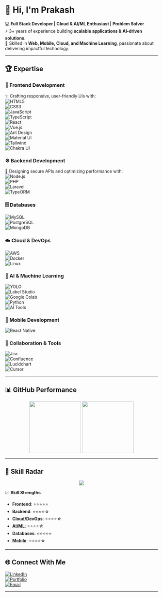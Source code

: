 # 👋 Hi, I'm Prakash  

💻 **Full Stack Developer | Cloud & AI/ML Enthusiast | Problem Solver**  
⚡ 3+ years of experience building **scalable applications & AI-driven solutions**.  
🚀 Skilled in **Web, Mobile, Cloud, and Machine Learning**, passionate about delivering impactful technology.  

---

## 🏆 Expertise  

### 🎨 Frontend Development  
✨ Crafting responsive, user-friendly UIs with:  
![HTML5](https://img.shields.io/badge/HTML5-E34F26?logo=html5&logoColor=white)  
![CSS3](https://img.shields.io/badge/CSS3-1572B6?logo=css3&logoColor=white)  
![JavaScript](https://img.shields.io/badge/JavaScript-F7DF1E?logo=javascript&logoColor=black)  
![TypeScript](https://img.shields.io/badge/TypeScript-3178C6?logo=typescript&logoColor=white)  
![React](https://img.shields.io/badge/React-61DAFB?logo=react&logoColor=black)  
![Vue.js](https://img.shields.io/badge/Vue.js-42B883?logo=vue.js&logoColor=white)  
![Ant Design](https://img.shields.io/badge/AntDesign-0170FE?logo=antdesign&logoColor=white)  
![Material UI](https://img.shields.io/badge/MUI-007FFF?logo=mui&logoColor=white)  
![Tailwind](https://img.shields.io/badge/TailwindCSS-06B6D4?logo=tailwindcss&logoColor=white)  
![Chakra UI](https://img.shields.io/badge/ChakraUI-319795?logo=chakraui&logoColor=white)  

### ⚙️ Backend Development  
🔹 Designing secure APIs and optimizing performance with:  
![Node.js](https://img.shields.io/badge/Node.js-339933?logo=node.js&logoColor=white)  
![PHP](https://img.shields.io/badge/PHP-777BB4?logo=php&logoColor=white)  
![Laravel](https://img.shields.io/badge/Laravel-FF2D20?logo=laravel&logoColor=white)  
![TypeORM](https://img.shields.io/badge/TypeORM-F37626?logo=typeorm&logoColor=white)  

### 🗄️ Databases  
![MySQL](https://img.shields.io/badge/MySQL-4479A1?logo=mysql&logoColor=white)  
![PostgreSQL](https://img.shields.io/badge/PostgreSQL-336791?logo=postgresql&logoColor=white)  
![MongoDB](https://img.shields.io/badge/MongoDB-47A248?logo=mongodb&logoColor=white)  

### ☁️ Cloud & DevOps  
![AWS](https://img.shields.io/badge/AWS-232F3E?logo=amazonaws&logoColor=white)  
![Docker](https://img.shields.io/badge/Docker-2496ED?logo=docker&logoColor=white)  
![Linux](https://img.shields.io/badge/Linux-FCC624?logo=linux&logoColor=black)  

### 🤖 AI & Machine Learning  
![YOLO](https://img.shields.io/badge/YOLOv-Ultralytics-FF6F00?logo=ai&logoColor=white)  
![Label Studio](https://img.shields.io/badge/LabelStudio-FFB000?logo=label&logoColor=white)  
![Google Colab](https://img.shields.io/badge/GoogleColab-F9AB00?logo=googlecolab&logoColor=black)  
![Python](https://img.shields.io/badge/Python-3776AB?logo=python&logoColor=white)  
![AI Tools](https://img.shields.io/badge/AI%20Tools-8A2BE2?logo=openai&logoColor=white)  

### 📱 Mobile Development  
![React Native](https://img.shields.io/badge/ReactNative-61DAFB?logo=react&logoColor=black)  

### 📌 Collaboration & Tools  
![Jira](https://img.shields.io/badge/Jira-0052CC?logo=jira&logoColor=white)  
![Confluence](https://img.shields.io/badge/Confluence-172B4D?logo=confluence&logoColor=white)  
![Lucidchart](https://img.shields.io/badge/Lucidchart-FF9D00?logo=lucidchart&logoColor=white)  
![Cursor](https://img.shields.io/badge/Cursor-4285F4?logo=googlechrome&logoColor=white)  

---

## 📊 GitHub Performance  

<p align="center">
  <img src="https://github-readme-stats.vercel.app/api?username=your-username&show_icons=true&theme=radical&hide_border=true" height="170" />
  <img src="https://github-readme-streak-stats.herokuapp.com/?user=your-username&theme=radical&hide_border=true" height="170" />
</p>  

---

## 🥇 Skill Radar  

<p align="center">
  <img src="https://skillicons.dev/icons?i=html,css,js,ts,react,vue,nodejs,php,laravel,mysql,postgres,mongodb,aws,docker,linux,python&theme=dark" />
</p>  

📈 **Skill Strengths**  
- **Frontend**: ⭐⭐⭐⭐⭐  
- **Backend**: ⭐⭐⭐⭐☆  
- **Cloud/DevOps**: ⭐⭐⭐⭐☆  
- **AI/ML**: ⭐⭐⭐⭐☆  
- **Databases**: ⭐⭐⭐⭐⭐  
- **Mobile**: ⭐⭐⭐⭐☆  

---

## 🌐 Connect With Me  

[![LinkedIn](https://img.shields.io/badge/LinkedIn-blue?logo=linkedin&logoColor=white)](your-linkedin-url)  
[![Portfolio](https://img.shields.io/badge/Portfolio-000?logo=vercel&logoColor=white)](your-portfolio-url)  
[![Email](https://img.shields.io/badge/Email-D14836?logo=gmail&logoColor=white)](mailto:your-email@example.com)  

---
